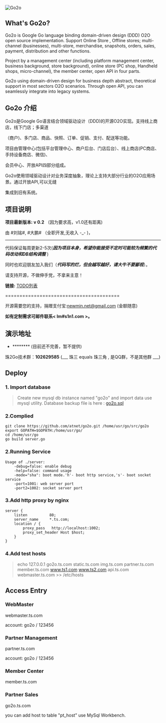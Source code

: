 
![Go2o](https://raw.githubusercontent.com/atnet/go2o/master/docs/mark.gif "GO2O")

## What's Go2o? ##

Go2o is Google Go language binding domain-driven design (DDD) O2O open source implementation. Support Online Store
, Offline stores; multi-channel (businesses), multi-store, merchandise, snapshots, orders, sales, payment, distribution and other functions.

Project by a management center (including platform management center, business background, store background), online store (PC shop,
Handheld shops, micro-channel), the member center, open API in four parts.

Go2o using domain-driven design for business depth abstract, theoretical support in most sectors O2O scenarios.
Through open API, you can seamlessly integrate into legacy systems.

## Go2o 介绍 ##

Go2o是Google Go语言结合领域驱动设计（DDD)的开源O2O实现。支持线上商店，线下门店；多渠道

（商户)、多门店、商品、快照、订单、促销、支付、配送等功能。


项目由管理中心(包括平台管理中心、商户后台、门店后台）、线上商店(PC商店、手持设备商店、微信)、

会员中心、开放API四部分组成。


Go2o使用领域驱动设计对业务深度抽象，理论上支持大部分行业的O2O应用场景。通过开放API,可以无缝

集成到旧有系统。


## 项目说明 ##


__项目最新版本: v 0.2__ （因为要求高，v1.0还有距离)

由 #刘铭#, #大鹏# （全职开发,无收入 -_- )，

------------------------

代码保证每周更新2-5次(___因为项目本身，希望你能接受不定时可能较为频繁的代码改动和DB结构调整___ )

同时也欢迎朋友加入我们（___代码写的烂，但会越写越好，请大牛不要鄙视___）。

请支持开源，不做伸手党，不拿来主意！

**链接:** [TODO列表](https://github.com/atnet/go2o/tree/master/docs/dev/TODO.md)

========================================

开源需要您的支持，捐赠支付宝:newmin.net@gmail.com (金额随意)

**如有定制需求可邮件联系< lm#s1n1.com >。**


## 演示地址 ##
* ******** (目前还不完善，暂不提供)

珠2Go技术群：**102629585** (___ 珠三 equals 珠三角 , 是QQ群，不是其他群 ___)


## Deploy ##
### 1. Import database ###
> Create new mysql db instance named "go2o"
 and import data use mysql utility.
 Database backup file is here : [go2o.sql](https://github.com/atnet/go2o/blob/master/docs/data/go2o.sql)

### 2.Complied ###
	git clone https://github.com/atnet/go2o.git /home/usr/go/src/go2o
	export GOPATH=$GOPATH:/home/usr/go/
	cd /home/usr/go
	go build server.go

### 2.Running Service ###
	Usage of ./server:
		-debug=false: enable debug
		-help=false: command usage
		-mode="sha": boot mode.'h'- boot http service,'s'- boot socket service
	    -port=1001: web server port
		-port2=1002: socket server port

### 3.Add http proxy by nginx ###
	server {
		listen          80;
		server_name     *.ts.com;
		location / {
			proxy_pass   http://localhost:1002;
			proxy_set_header Host $host;
		}
	}



### 4.Add test hosts ###
> echo   127.0.0.1    go2o.ts.com static.ts.com img.ts.com partner.ts.com member.ts.com www.ts1.com www.ts2.com api.ts.com webmaster.ts.com >> /etc/hosts

## Access Entry ##

### WebMaster ##
webmaster.ts.com

account: go2o / 123456

### Partner Management ###
partner.ts.com

account: go2o / 123456

### Member Center ###
member.ts.com

### Partner Sales ###
go2o.ts.com

you can add host to table "pt_host" use MySql Workbench.

